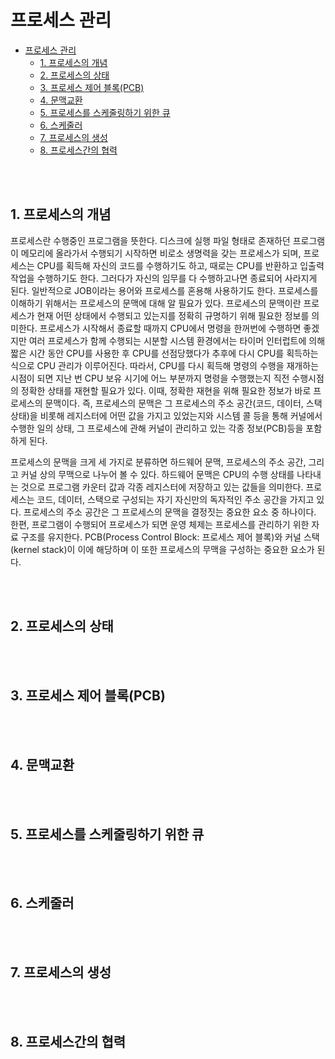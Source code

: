 # 프로세스 관리

- [프로세스 관리](#프로세스-관리)
  - [1. 프로세스의 개념](#1-프로세스의-개념)
  - [2. 프로세스의 상태](#2-프로세스의-상태)
  - [3. 프로세스 제어 블록(PCB)](#3-프로세스-제어-블록pcb)
  - [4. 문맥교환](#4-문맥교환)
  - [5. 프로세스를 스케줄링하기 위한 큐](#5-프로세스를-스케줄링하기-위한-큐)
  - [6. 스케줄러](#6-스케줄러)
  - [7. 프로세스의 생성](#7-프로세스의-생성)
  - [8. 프로세스간의 협력](#8-프로세스간의-협력)

<br/><br/>

## 1. 프로세스의 개념


프로세스란 수행중인 프로그램을 뜻한다. 디스크에 실행 파일 형태로 존재하던 프로그램이 메모리에 올라가서 수행되기 시작하면 비로소 생명력을 갖는 프로세스가 되며, 프로세스는 CPU를 획득해 자신의 코드를 수행하기도 하고, 때로는 CPU를 반환하고 입출력 작업을 수행하기도 한다. 그러다가 자신의 임무를 다 수행하고나면 종료되어 사라지게 된다. 일반적으로 JOB이라는 용어와 프로세스를 혼용해 사용하기도 한다. 프로세스를 이해하기 위해서는 프로세스의 문맥에 대해 알 필요가 있다. 프로세스의 문맥이란 프로세스가 현재 어떤 상태에서 수행되고 있는지를 정확히 규명하기 위해 필요한 정보를 의미한다. 프로세스가 시작해서 종료할 때까지 CPU에서 명령을 한꺼번에 수행하면 좋겠지만 여러 프로세스가 함께 수행되는 시분할 시스템 환경에서는 타이머 인터럽트에 의해 짧은 시간 동안 CPU를 사용한 후 CPU를 선점당했다가 추후에 다시 CPU를 획득하는 식으로 CPU 관리가 이루어진다.  따라서, CPU를 다시 획득해 명령의 수행을 재개하는 시점이 되면 지난 번 CPU 보유 시기에 어느 부분까지 명령을 수행했는지 직전 수행시점의 정확한 상태를 재현할 필요가 있다. 이때, 정확한 재현을 위해 필요한 정보가 바로 프로세스의 문맥이다. 즉, 프로세스의 문맥은 그 프로세스의 주소 공간(코드, 데이터, 스택 상태)을 비롯해 레지스터에 어떤 값을 가지고 있었는지와 시스템 콜 등을 통해 커널에서 수행한 일의 상태, 그 프로세스에 관해 커널이 관리하고 있는 각종 정보(PCB)등을 포함하게 된다.

프로세스의 문맥을 크게 세 가지로 분류하면 하드웨어 문맥, 프로세스의 주소 공간, 그리고 커널 상의 무맥으로 나누어 볼 수 있다. 하드웨어 문맥은 CPU의 수행 상태를 나타내는 것으로 프로그램 카운터 값과 각종 레지스터에 저장하고 있는 값들을 의미한다. 프로세스는 코드, 데이터, 스택으로 구성되는 자기 자신만의 독자적인 주소 공간을 가지고 있다. 프로세스의 주소 공간은 그 프로세스의 문맥을 결정짓는 중요한 요소 중 하나이다. 한편, 프로그램이 수행되어 프로세스가 되면 운영 체제는 프로세스를 관리하기 위한 자료 구조를 유지한다. PCB(Process Control Block: 프로세스 제어 블록)와 커널 스택(kernel stack)이 이에 해당하며 이 또한 프로세스의 무맥을 구성하는 중요한 요소가 된다. 








<br/><br/>

## 2. 프로세스의 상태









<br/><br/>

## 3. 프로세스 제어 블록(PCB)









<br/><br/>

## 4. 문맥교환









<br/><br/>

## 5. 프로세스를 스케줄링하기 위한 큐









<br/><br/>

## 6. 스케줄러









<br/><br/>

## 7. 프로세스의 생성









<br/><br/>

## 8. 프로세스간의 협력